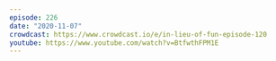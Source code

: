 ```yaml
---
episode: 226
date: "2020-11-07"
crowdcast: https://www.crowdcast.io/e/in-lieu-of-fun-episode-120
youtube: https://www.youtube.com/watch?v=BtfwthFPM1E
---
```


